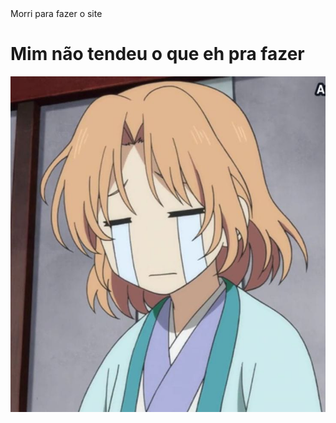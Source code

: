 <html lang="en">

<head>
	Morri para fazer o site 
	<meta charset="utf-8"> 
</head>
<body>
	<h1>Mim não tendeu o que eh pra fazer</h1>
<body>
	<img src="choro.jpg" alt="" srcset="">
</html>

